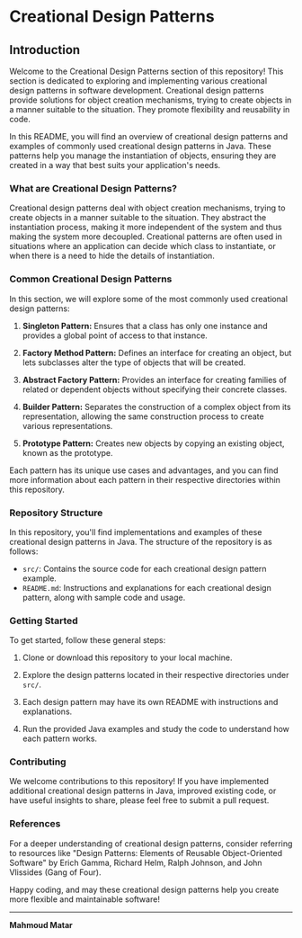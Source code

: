 # Creational Design Patterns

## Introduction

Welcome to the Creational Design Patterns section of this repository! This section is dedicated to exploring and implementing various creational design patterns in software development. Creational design patterns provide solutions for object creation mechanisms, trying to create objects in a manner suitable to the situation. They promote flexibility and reusability in code.

In this README, you will find an overview of creational design patterns and examples of commonly used creational design patterns in Java. These patterns help you manage the instantiation of objects, ensuring they are created in a way that best suits your application's needs.

### What are Creational Design Patterns?

Creational design patterns deal with object creation mechanisms, trying to create objects in a manner suitable to the situation. They abstract the instantiation process, making it more independent of the system and thus making the system more decoupled. Creational patterns are often used in situations where an application can decide which class to instantiate, or when there is a need to hide the details of instantiation.

### Common Creational Design Patterns

In this section, we will explore some of the most commonly used creational design patterns:

1. **Singleton Pattern:** Ensures that a class has only one instance and provides a global point of access to that instance.

2. **Factory Method Pattern:** Defines an interface for creating an object, but lets subclasses alter the type of objects that will be created.

3. **Abstract Factory Pattern:** Provides an interface for creating families of related or dependent objects without specifying their concrete classes.

4. **Builder Pattern:** Separates the construction of a complex object from its representation, allowing the same construction process to create various representations.

5. **Prototype Pattern:** Creates new objects by copying an existing object, known as the prototype.

Each pattern has its unique use cases and advantages, and you can find more information about each pattern in their respective directories within this repository.

### Repository Structure

In this repository, you'll find implementations and examples of these creational design patterns in Java. The structure of the repository is as follows:

- `src/`: Contains the source code for each creational design pattern example.
- `README.md`: Instructions and explanations for each creational design pattern, along with sample code and usage.

### Getting Started

To get started, follow these general steps:

1. Clone or download this repository to your local machine.

2. Explore the design patterns located in their respective directories under `src/`.

3. Each design pattern may have its own README with instructions and explanations.

4. Run the provided Java examples and study the code to understand how each pattern works.

### Contributing

We welcome contributions to this repository! If you have implemented additional creational design patterns in Java, improved existing code, or have useful insights to share, please feel free to submit a pull request.


### References

For a deeper understanding of creational design patterns, consider referring to resources like "Design Patterns: Elements of Reusable Object-Oriented Software" by Erich Gamma, Richard Helm, Ralph Johnson, and John Vlissides (Gang of Four).

Happy coding, and may these creational design patterns help you create more flexible and maintainable software!

---

**Mahmoud Matar**


